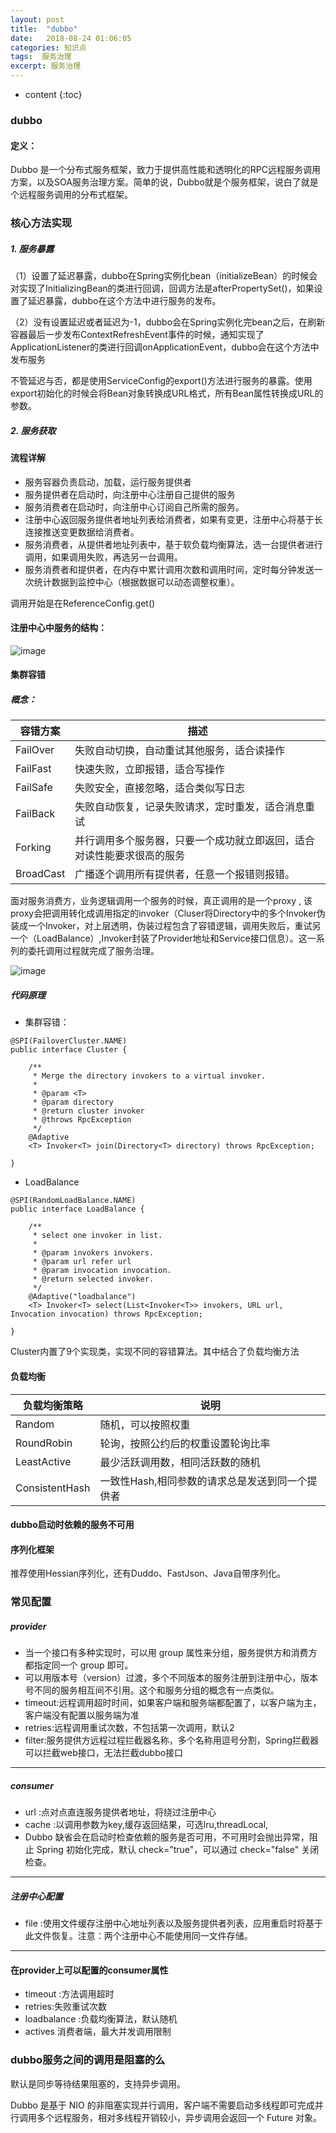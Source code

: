 ```yaml
---
layout: post
title:  "dubbo"
date:   2018-08-24 01:06:05
categories: 知识点
tags:  服务治理
excerpt: 服务治理
---
```



* content
{:toc}

### dubbo

#### **定义**：

Dubbo 是一个分布式服务框架，致力于提供高性能和透明化的RPC远程服务调用方案，以及SOA服务治理方案。简单的说，Dubbo就是个服务框架，说白了就是个远程服务调用的分布式框架。


### 核心方法实现

#####  1. 服务暴露
  
  （1）设置了延迟暴露，dubbo在Spring实例化bean（initializeBean）的时候会对实现了InitializingBean的类进行回调，回调方法是afterPropertySet()，如果设置了延迟暴露，dubbo在这个方法中进行服务的发布。

  （2）没有设置延迟或者延迟为-1，dubbo会在Spring实例化完bean之后，在刷新容器最后一步发布ContextRefreshEvent事件的时候，通知实现了ApplicationListener的类进行回调onApplicationEvent，dubbo会在这个方法中发布服务
  
不管延迟与否，都是使用ServiceConfig的export()方法进行服务的暴露。使用export初始化的时候会将Bean对象转换成URL格式，所有Bean属性转换成URL的参数。

    
#####   2. 服务获取

#### 流程详解

- 服务容器负责启动，加载，运行服务提供者
- 服务提供者在启动时，向注册中心注册自己提供的服务
- 服务消费者在启动时，向注册中心订阅自己所需的服务。
- 注册中心返回服务提供者地址列表给消费者，如果有变更，注册中心将基于长连接推送变更数据给消费者。
- 服务消费者，从提供者地址列表中，基于软负载均衡算法，选一台提供者进行调用，如果调用失败，再选另一台调用。
- 服务消费者和提供者，在内存中累计调用次数和调用时间，定时每分钟发送一次统计数据到监控中心（根据数据可以动态调整权重）。

调用开始是在ReferenceConfig.get()

#### 注册中心中服务的结构：

![image](https://ws1.sinaimg.cn/large/b1eb59d9ly1fwszv3yt0bj20dw080god.jpg)

#### 集群容错

##### 概念：
容错方案 | 描述
---|---
FailOver | 失败自动切换，自动重试其他服务，适合读操作
FailFast | 快速失败，立即报错，适合写操作
FailSafe | 失败安全，直接忽略，适合类似写日志
FailBack | 失败自动恢复，记录失败请求，定时重发，适合消息重试
Forking | 并行调用多个服务器，只要一个成功就立即返回，适合对读性能要求很高的服务
BroadCast | 广播逐个调用所有提供者，任意一个报错则报错。

面对服务消费方，业务逻辑调用一个服务的时候，真正调用的是一个proxy , 该proxy会把调用转化成调用指定的invoker（Cluser将Directory中的多个Invoker伪装成一个Invoker，对上层透明，伪装过程包含了容错逻辑，调用失败后，重试另一个（LoadBalance）,Invoker封装了Provider地址和Service接口信息）。这一系列的委托调用过程就完成了服务治理。

![image](https://ws1.sinaimg.cn/large/b1eb59d9ly1fwt0l9zoa1j21dc0p8ww9.jpg)

#####  代码原理

- 集群容错：
```
@SPI(FailoverCluster.NAME)
public interface Cluster {

    /**
     * Merge the directory invokers to a virtual invoker.
     * 
     * @param <T>
     * @param directory
     * @return cluster invoker
     * @throws RpcException
     */
    @Adaptive
    <T> Invoker<T> join(Directory<T> directory) throws RpcException;

}
```
- LoadBalance

```
@SPI(RandomLoadBalance.NAME)
public interface LoadBalance {

	/**
	 * select one invoker in list.
	 * 
	 * @param invokers invokers.
	 * @param url refer url
	 * @param invocation invocation.
	 * @return selected invoker.
	 */
    @Adaptive("loadbalance")
	<T> Invoker<T> select(List<Invoker<T>> invokers, URL url, Invocation invocation) throws RpcException;

}
```


Cluster内置了9个实现类，实现不同的容错算法。其中结合了负载均衡方法



#### 负载均衡


负载均衡策略 | 说明
---|---
Random  | 随机，可以按照权重
RoundRobin| 轮询，按照公约后的权重设置轮询比率
LeastActive | 最少活跃调用数，相同活跃数的随机
ConsistentHash | 一致性Hash,相同参数的请求总是发送到同一个提供者


#### dubbo启动时依赖的服务不可用



#### 序列化框架

推荐使用Hessian序列化，还有Duddo、FastJson、Java自带序列化。

### 常见配置

##### provider

- 当一个接口有多种实现时，可以用 group 属性来分组，服务提供方和消费方都指定同一个 group 即可。
- 可以用版本号（version）过渡，多个不同版本的服务注册到注册中心，版本号不同的服务相互间不引用。这个和服务分组的概念有一点类似。
- timeout:远程调用超时时间，如果客户端和服务端都配置了，以客户端为主，客户端没有配置以服务端为准
- retries:远程调用重试次数，不包括第一次调用，默认2
- filter:服务提供方远程过程拦截器名称，多个名称用逗号分割，Spring拦截器可以拦截web接口，无法拦截dubbo接口

---

##### consumer
- url :点对点直连服务提供者地址，将绕过注册中心 
- cache :以调用参数为key,缓存返回结果，可选lru,threadLocal,
- Dubbo 缺省会在启动时检查依赖的服务是否可用，不可用时会抛出异常，阻止 Spring 初始化完成，默认 check="true"，可以通过 check="false" 关闭检查。

---
##### 注册中心配置

- file :使用文件缓存注册中心地址列表以及服务提供者列表，应用重启时将基于此文件恢复。注意：两个注册中心不能使用同一文件存储。

---

#### 在provider上可以配置的consumer属性
- timeout :方法调用超时
- retries:失败重试次数
- loadbalance :负载均衡算法，默认随机
- actives 消费者端，最大并发调用限制

### dubbo服务之间的调用是阻塞的么

默认是同步等待结果阻塞的，支持异步调用。

Dubbo 是基于 NIO 的非阻塞实现并行调用，客户端不需要启动多线程即可完成并行调用多个远程服务，相对多线程开销较小，异步调用会返回一个 Future 对象。
